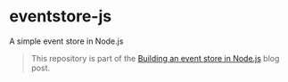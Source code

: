 # eventstore-js

A simple event store in Node.js

> This repository is part of the
[Building an event store in Node.js](http://www.mirovarga.com/building-an-event-store-in-nodejs)
blog post.
